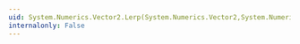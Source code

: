 ```yaml
---
uid: System.Numerics.Vector2.Lerp(System.Numerics.Vector2,System.Numerics.Vector2,System.Single)
internalonly: False
---
```


